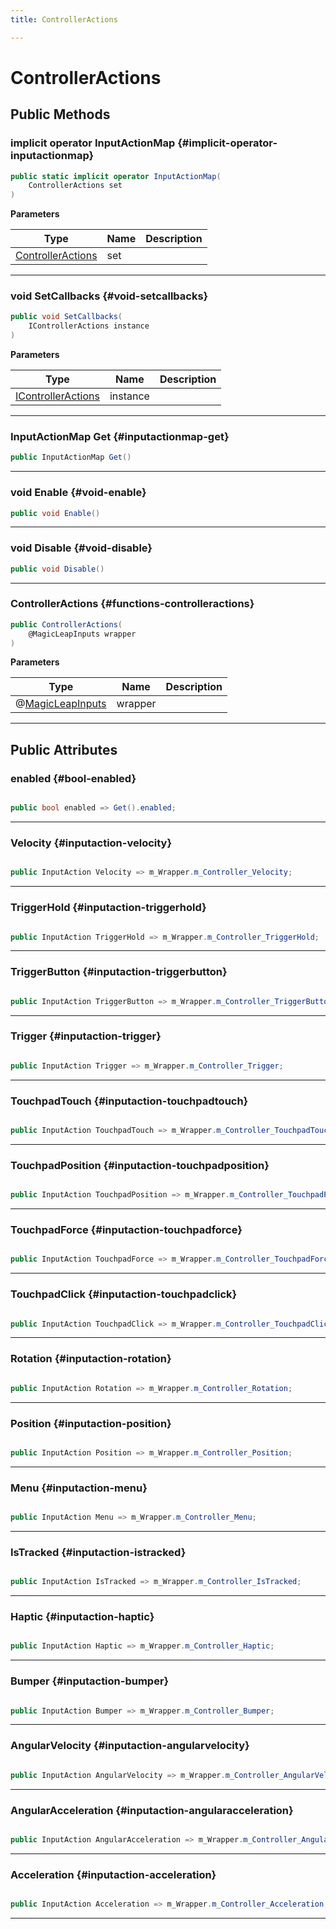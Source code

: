 ```yaml
---
title: ControllerActions

---
```


# ControllerActions










## Public Methods

### implicit operator InputActionMap {#implicit-operator-inputactionmap}

```csharp
public static implicit operator InputActionMap(
    ControllerActions set
)
```


**Parameters**

| Type | Name  | Description  | 
|--|--|--|
| [ControllerActions](/unity-api/api/Classes/MagicLeapInputs/MagicLeapInputs.ControllerActions.md) |set||






-----------

### void SetCallbacks {#void-setcallbacks}

```csharp
public void SetCallbacks(
    IControllerActions instance
)
```


**Parameters**

| Type | Name  | Description  | 
|--|--|--|
| [IControllerActions](/unity-api/api/Classes/MagicLeapInputs/MagicLeapInputs.IControllerActions.md) |instance||






-----------

### InputActionMap Get {#inputactionmap-get}

```csharp
public InputActionMap Get()
```






-----------

### void Enable {#void-enable}

```csharp
public void Enable()
```






-----------

### void Disable {#void-disable}

```csharp
public void Disable()
```






-----------

###  ControllerActions {#functions-controlleractions}

```csharp
public ControllerActions(
    @MagicLeapInputs wrapper
)
```


**Parameters**

| Type | Name  | Description  | 
|--|--|--|
| @[MagicLeapInputs](/unity-api/api/Classes/MagicLeapInputs/MagicLeapInputs.md) |wrapper||






-----------

## Public Attributes

### enabled {#bool-enabled}

```csharp

public bool enabled => Get().enabled;

```






-----------

### Velocity {#inputaction-velocity}

```csharp

public InputAction Velocity => m_Wrapper.m_Controller_Velocity;

```






-----------

### TriggerHold {#inputaction-triggerhold}

```csharp

public InputAction TriggerHold => m_Wrapper.m_Controller_TriggerHold;

```






-----------

### TriggerButton {#inputaction-triggerbutton}

```csharp

public InputAction TriggerButton => m_Wrapper.m_Controller_TriggerButton;

```






-----------

### Trigger {#inputaction-trigger}

```csharp

public InputAction Trigger => m_Wrapper.m_Controller_Trigger;

```






-----------

### TouchpadTouch {#inputaction-touchpadtouch}

```csharp

public InputAction TouchpadTouch => m_Wrapper.m_Controller_TouchpadTouch;

```






-----------

### TouchpadPosition {#inputaction-touchpadposition}

```csharp

public InputAction TouchpadPosition => m_Wrapper.m_Controller_TouchpadPosition;

```






-----------

### TouchpadForce {#inputaction-touchpadforce}

```csharp

public InputAction TouchpadForce => m_Wrapper.m_Controller_TouchpadForce;

```






-----------

### TouchpadClick {#inputaction-touchpadclick}

```csharp

public InputAction TouchpadClick => m_Wrapper.m_Controller_TouchpadClick;

```






-----------

### Rotation {#inputaction-rotation}

```csharp

public InputAction Rotation => m_Wrapper.m_Controller_Rotation;

```






-----------

### Position {#inputaction-position}

```csharp

public InputAction Position => m_Wrapper.m_Controller_Position;

```






-----------

### Menu {#inputaction-menu}

```csharp

public InputAction Menu => m_Wrapper.m_Controller_Menu;

```






-----------

### IsTracked {#inputaction-istracked}

```csharp

public InputAction IsTracked => m_Wrapper.m_Controller_IsTracked;

```






-----------

### Haptic {#inputaction-haptic}

```csharp

public InputAction Haptic => m_Wrapper.m_Controller_Haptic;

```






-----------

### Bumper {#inputaction-bumper}

```csharp

public InputAction Bumper => m_Wrapper.m_Controller_Bumper;

```






-----------

### AngularVelocity {#inputaction-angularvelocity}

```csharp

public InputAction AngularVelocity => m_Wrapper.m_Controller_AngularVelocity;

```






-----------

### AngularAcceleration {#inputaction-angularacceleration}

```csharp

public InputAction AngularAcceleration => m_Wrapper.m_Controller_AngularAcceleration;

```






-----------

### Acceleration {#inputaction-acceleration}

```csharp

public InputAction Acceleration => m_Wrapper.m_Controller_Acceleration;

```






-----------


